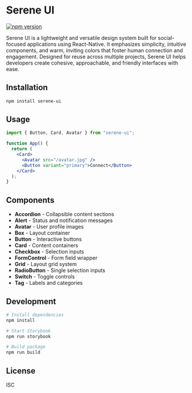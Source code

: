 # Serene UI

[![npm version](https://badge.fury.io/js/serene-ui.png?icon=si%3Anpm)](https://badge.fury.io/js/serene-ui)

Serene UI is a lightweight and versatile design system built for social-focused applications using React-Native. It emphasizes simplicity, intuitive components, and warm, inviting colors that foster human connection and engagement. Designed for reuse across multiple projects, Serene UI helps developers create cohesive, approachable, and friendly interfaces with ease.

## Installation

```bash
npm install serene-ui
```

## Usage

```jsx
import { Button, Card, Avatar } from "serene-ui";

function App() {
  return (
    <Card>
      <Avatar src="/avatar.jpg" />
      <Button variant="primary">Connect</Button>
    </Card>
  );
}
```

## Components

- **Accordion** - Collapsible content sections
- **Alert** - Status and notification messages
- **Avatar** - User profile images
- **Box** - Layout container
- **Button** - Interactive buttons
- **Card** - Content containers
- **Checkbox** - Selection inputs
- **FormControl** - Form field wrapper
- **Grid** - Layout grid system
- **RadioButton** - Single selection inputs
- **Switch** - Toggle controls
- **Tag** - Labels and categories

## Development

```bash
# Install dependencies
npm install

# Start Storybook
npm run storybook

# Build package
npm run build
```

## License

ISC
